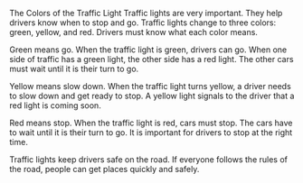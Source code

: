 The Colors of the Traffic Light
Traffic lights are very important. They help drivers know when to stop and go. Traffic lights change to three colors: green, yellow, and red. Drivers must know what each color means.

Green means go. When the traffic light is green, drivers can go. When one side of traffic has a green light, the other side has a red light. The other cars must wait until it is their turn to go.

Yellow means slow down. When the traffic light turns yellow, a driver needs to slow down and get ready to stop. A yellow light signals to the driver that a red light is coming soon.

Red means stop. When the traffic light is red, cars must stop. The cars have to wait until it is their turn to go. It is important for drivers to stop at the right time.

Traffic lights keep drivers safe on the road. If everyone follows the rules of the road, people can get places quickly and safely.